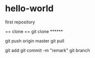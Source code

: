 # hello-world
first repository

== clone ==
git clone ******

git push origin master
git pull

git add
git commit -m "remark"
git branch


